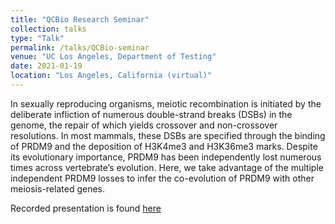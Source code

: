 ```yaml
---
title: "QCBio Research Seminar"
collection: talks
type: "Talk"
permalink: /talks/QCBio-seminar
venue: "UC Los Angeles, Department of Testing"
date: 2021-01-19
location: "Los Angeles, California (virtual)"
---
```


In sexually reproducing organisms, meiotic recombination is initiated by the deliberate infliction of numerous double-strand breaks (DSBs) in the genome, the repair of which yields crossover and non-crossover resolutions. In most mammals, these DSBs are specified through the binding of PRDM9 and the deposition of H3K4me3 and H3K36me3 marks. Despite its evolutionary importance, PRDM9 has been independently lost numerous times across vertebrate’s evolution. Here, we take advantage of the multiple independent PRDM9 losses to infer the co-evolution of PRDM9 with other meiosis-related genes.

Recorded presentation is found [here](https://qcb.ucla.edu/event/qcbio-research-seminar-maria-izabel-alves-cavassim-lohmueller/)